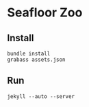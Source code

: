 Seafloor Zoo
============

Install
-------

    bundle install
    grabass assets.json

Run
---

    jekyll --auto --server
